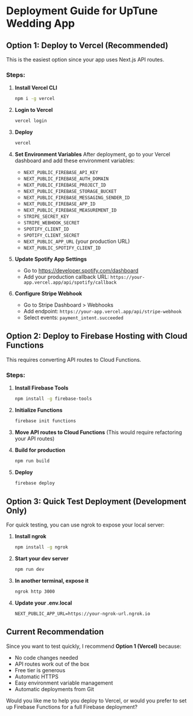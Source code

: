 # Deployment Guide for UpTune Wedding App

## Option 1: Deploy to Vercel (Recommended)

This is the easiest option since your app uses Next.js API routes.

### Steps:

1. **Install Vercel CLI**
   ```bash
   npm i -g vercel
   ```

2. **Login to Vercel**
   ```bash
   vercel login
   ```

3. **Deploy**
   ```bash
   vercel
   ```

4. **Set Environment Variables**
   After deployment, go to your Vercel dashboard and add these environment variables:
   - `NEXT_PUBLIC_FIREBASE_API_KEY`
   - `NEXT_PUBLIC_FIREBASE_AUTH_DOMAIN`
   - `NEXT_PUBLIC_FIREBASE_PROJECT_ID`
   - `NEXT_PUBLIC_FIREBASE_STORAGE_BUCKET`
   - `NEXT_PUBLIC_FIREBASE_MESSAGING_SENDER_ID`
   - `NEXT_PUBLIC_FIREBASE_APP_ID`
   - `NEXT_PUBLIC_FIREBASE_MEASUREMENT_ID`
   - `STRIPE_SECRET_KEY`
   - `STRIPE_WEBHOOK_SECRET`
   - `SPOTIFY_CLIENT_ID`
   - `SPOTIFY_CLIENT_SECRET`
   - `NEXT_PUBLIC_APP_URL` (your production URL)
   - `NEXT_PUBLIC_SPOTIFY_CLIENT_ID`

5. **Update Spotify App Settings**
   - Go to https://developer.spotify.com/dashboard
   - Add your production callback URL: `https://your-app.vercel.app/api/spotify/callback`

6. **Configure Stripe Webhook**
   - Go to Stripe Dashboard > Webhooks
   - Add endpoint: `https://your-app.vercel.app/api/stripe-webhook`
   - Select events: `payment_intent.succeeded`

## Option 2: Deploy to Firebase Hosting with Cloud Functions

This requires converting API routes to Cloud Functions.

### Steps:

1. **Install Firebase Tools**
   ```bash
   npm install -g firebase-tools
   ```

2. **Initialize Functions**
   ```bash
   firebase init functions
   ```

3. **Move API routes to Cloud Functions**
   (This would require refactoring your API routes)

4. **Build for production**
   ```bash
   npm run build
   ```

5. **Deploy**
   ```bash
   firebase deploy
   ```

## Option 3: Quick Test Deployment (Development Only)

For quick testing, you can use ngrok to expose your local server:

1. **Install ngrok**
   ```bash
   npm install -g ngrok
   ```

2. **Start your dev server**
   ```bash
   npm run dev
   ```

3. **In another terminal, expose it**
   ```bash
   ngrok http 3000
   ```

4. **Update your .env.local**
   ```
   NEXT_PUBLIC_APP_URL=https://your-ngrok-url.ngrok.io
   ```

## Current Recommendation

Since you want to test quickly, I recommend **Option 1 (Vercel)** because:
- No code changes needed
- API routes work out of the box
- Free tier is generous
- Automatic HTTPS
- Easy environment variable management
- Automatic deployments from Git

Would you like me to help you deploy to Vercel, or would you prefer to set up Firebase Functions for a full Firebase deployment?